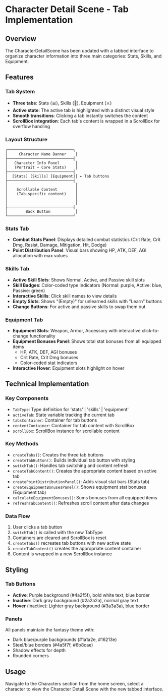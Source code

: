 # Character Detail Scene - Tab Implementation

## Overview
The CharacterDetailScene has been updated with a tabbed interface to organize character information into three main categories: Stats, Skills, and Equipment.

## Features

### Tab System
- **Three tabs**: Stats (📊), Skills (📜), Equipment (⚔️)
- **Active state**: The active tab is highlighted with a distinct visual style
- **Smooth transitions**: Clicking a tab instantly switches the content
- **ScrollBox integration**: Each tab's content is wrapped in a ScrollBox for overflow handling

### Layout Structure
```
┌─────────────────────────────┐
│     Character Name Banner    │
├─────────────────────────────┤
│   Character Info Panel       │
│   (Portrait + Core Stats)    │
├─────────────────────────────┤
│  [Stats] [Skills] [Equipment]│ ← Tab buttons
├─────────────────────────────┤
│                              │
│    Scrollable Content        │
│    (Tab-specific content)    │
│                              │
│                              │
├─────────────────────────────┤
│        Back Button           │
└─────────────────────────────┘
```

### Stats Tab
- **Combat Stats Panel**: Displays detailed combat statistics (Crit Rate, Crit Dmg, Resist, Damage, Mitigation, Hit, Dodge)
- **Point Distribution Panel**: Visual bars showing HP, ATK, DEF, AGI allocation with max values

### Skills Tab
- **Active Skill Slots**: Shows Normal, Active, and Passive skill slots
- **Skill Badges**: Color-coded type indicators (Normal: purple, Active: blue, Passive: green)
- **Interactive Skills**: Click skill names to view details
- **Empty Slots**: Shows "(Empty)" for unlearned skills with "Learn" buttons
- **Change Buttons**: For active and passive skills to swap them out

### Equipment Tab
- **Equipment Slots**: Weapon, Armor, Accessory with interactive click-to-change functionality
- **Equipment Bonuses Panel**: Shows total stat bonuses from all equipped items
  - HP, ATK, DEF, AGI bonuses
  - Crit Rate, Crit Dmg bonuses
  - Color-coded stat indicators
- **Interactive Hover**: Equipment slots highlight on hover

## Technical Implementation

### Key Components
- `TabType`: Type definition for 'stats' | 'skills' | 'equipment'
- `activeTab`: State variable tracking the current tab
- `tabsContainer`: Container for tab buttons
- `contentContainer`: Container for tab content with ScrollBox
- `scrollBox`: ScrollBox instance for scrollable content

### Key Methods
- `createTabs()`: Creates the three tab buttons
- `createTabButton()`: Builds individual tab button with styling
- `switchTab()`: Handles tab switching and content refresh
- `createTabContent()`: Creates the appropriate content based on active tab
- `createPointDistributionPanel()`: Adds visual stat bars (Stats tab)
- `createEquipmentBonusesPanel()`: Shows equipment stat bonuses (Equipment tab)
- `calculateEquipmentBonuses()`: Sums bonuses from all equipped items
- `refreshTabContent()`: Refreshes scroll content after data changes

### Data Flow
1. User clicks a tab button
2. `switchTab()` is called with the new TabType
3. Containers are cleared and ScrollBox is reset
4. `createTabs()` recreates tab buttons with new active state
5. `createTabContent()` creates the appropriate content container
6. Content is wrapped in a new ScrollBox instance

## Styling

### Tab Buttons
- **Active**: Purple background (#4a2f5f), bold white text, blue border
- **Inactive**: Dark gray background (#2a2a2a), normal gray text
- **Hover** (inactive): Lighter gray background (#3a3a3a), blue border

### Panels
All panels maintain the fantasy theme with:
- Dark blue/purple backgrounds (#1a1a2e, #16213e)
- Steel/blue borders (#4a5f7f, #6b8cae)
- Shadow effects for depth
- Rounded corners

## Usage
Navigate to the Characters section from the home screen, select a character to view the Character Detail Scene with the new tabbed interface.
